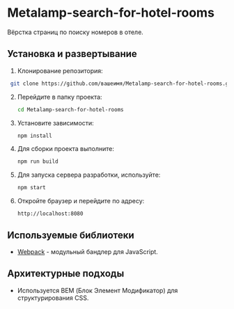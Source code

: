 # Metalamp-search-for-hotel-rooms
Вёрстка страниц по поиску номеров в отеле.
## Установка и развертывание
1. Клонирование репозитория: 
  ``` bash
   git clone https://github.com/вашеимя/Metalamp-search-for-hotel-rooms.git   
   ```
2. Перейдите в папку проекта:
   ```bash
   cd Metalamp-search-for-hotel-rooms
   ```
3. Установите зависимости:
   ```bash
   npm install
   ```
4. Для сборки проекта выполните:
   ```bash
   npm run build
   ```
5. Для запуска сервера разработки, используйте:
   ```bash
   npm start
   ```
6. Откройте браузер и перейдите по адресу:
   ```
   http://localhost:8080
   ```
## Используемые библиотеки
- [Webpack](https://webpack.js.org) - модульный бандлер для JavaScript.

## Архитектурные подходы
- Используется BEM (Блок Элемент Модификатор) для структурирования CSS.